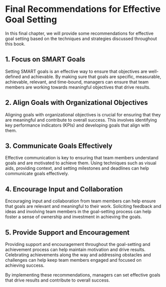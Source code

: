 # Final Recommendations for Effective Goal Setting

In this final chapter, we will provide some recommendations for effective goal setting based on the techniques and strategies discussed throughout this book.

## 1. Focus on SMART Goals

Setting SMART goals is an effective way to ensure that objectives are well-defined and achievable. By making sure that goals are specific, measurable, achievable, relevant, and time-bound, managers can ensure that team members are working towards meaningful objectives that drive results.

## 2. Align Goals with Organizational Objectives

Aligning goals with organizational objectives is crucial for ensuring that they are meaningful and contribute to overall success. This involves identifying key performance indicators (KPIs) and developing goals that align with them.

## 3. Communicate Goals Effectively

Effective communication is key to ensuring that team members understand goals and are motivated to achieve them. Using techniques such as visual aids, providing context, and setting milestones and deadlines can help communicate goals effectively.

## 4. Encourage Input and Collaboration

Encouraging input and collaboration from team members can help ensure that goals are relevant and meaningful to their work. Soliciting feedback and ideas and involving team members in the goal-setting process can help foster a sense of ownership and investment in achieving the goals.

## 5. Provide Support and Encouragement

Providing support and encouragement throughout the goal-setting and achievement process can help maintain motivation and drive results. Celebrating achievements along the way and addressing obstacles and challenges can help keep team members engaged and focused on achieving success.

By implementing these recommendations, managers can set effective goals that drive results and contribute to overall success.
